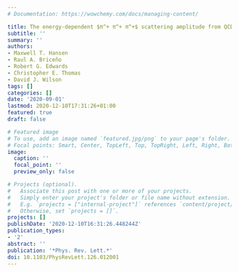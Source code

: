 ```yaml
---
# Documentation: https://wowchemy.com/docs/managing-content/

title: The energy-dependent $π^+ π^+ π^+$ scattering amplitude from QCD
subtitle: ''
summary: ''
authors:
- Maxwell T. Hansen
- Raul A. Briceño
- Robert G. Edwards
- Christopher E. Thomas
- David J. Wilson
tags: []
categories: []
date: '2020-09-01'
lastmod: 2020-12-10T17:31:26+01:00
featured: true
draft: false

# Featured image
# To use, add an image named `featured.jpg/png` to your page's folder.
# Focal points: Smart, Center, TopLeft, Top, TopRight, Left, Right, BottomLeft, Bottom, BottomRight.
image:
  caption: ''
  focal_point: ''
  preview_only: false

# Projects (optional).
#   Associate this post with one or more of your projects.
#   Simply enter your project's folder or file name without extension.
#   E.g. `projects = ["internal-project"]` references `content/project/deep-learning/index.md`.
#   Otherwise, set `projects = []`.
projects: []
publishDate: '2020-12-10T16:31:26.448244Z'
publication_types:
- '2'
abstract: ''
publication: '*Phys. Rev. Lett.*'
doi: 10.1103/PhysRevLett.126.012001
---
```

